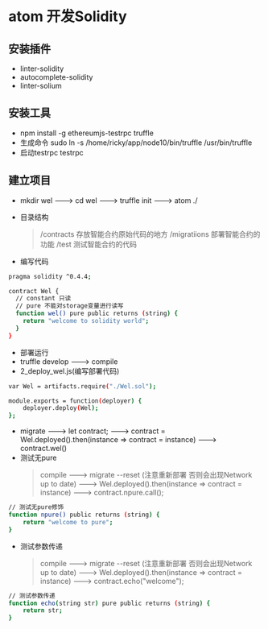# atom 开发Solidity

## 安装插件
* linter-solidity
* autocomplete-solidity
* linter-solium

## 安装工具
* npm install -g ethereumjs-testrpc truffle
* 生成命令 sudo ln -s /home/ricky/app/node10/bin/truffle /usr/bin/truffle
* 启动testrpc  testrpc

## 建立项目
* mkdir wel ---> cd wel ---> truffle init ---> atom ./
* 目录结构

	> /contracts 存放智能合约原始代码的地方
	> /migratiions 部署智能合约的功能
	> /test 测试智能合约的代码

* 编写代码

```bash
pragma solidity ^0.4.4;

contract Wel {
  // constant 只读
  // pure 不能对storage变量进行读写
  function wel() pure public returns (string) {
    return "welcome to solidity world";
  }
}
```

* 部署运行
* truffle develop ---> compile
* 2_deploy_wel.js(编写部署代码)

```bash
var Wel = artifacts.require("./Wel.sol");

module.exports = function(deployer) {
	deployer.deploy(Wel);
};
```

* migrate ---> let contract; ---> contract = Wel.deployed().then(instance => contract = instance) ---> contract.wel()
* 测试无pure
  > compile ---> migrate --reset (注意重新部署 否则会出现Network up to date) ---> Wel.deployed().then(instance => contract = instance) ---> contract.npure.call();

```bash
// 测试无pure修饰
function npure() public returns (string) {
    return "welcome to pure";
}
```

* 测试参数传递 
  > compile ---> migrate --reset (注意重新部署 否则会出现Network up to date) ---> Wel.deployed().then(instance => contract = instance) ---> contract.echo("welcome");

```bash
// 测试参数传递
function echo(string str) pure public returns (string) {
    return str;
}
```